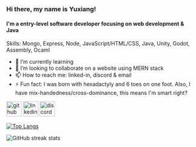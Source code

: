 ### Hi there, my name is Yuxiang!
#### I'm a entry-level software developer focusing on web development & Java

Skills: Mongo, Express, Node, JavaScript/HTML/CSS, Java, Unity, Godot, Assembly, Ocaml

- 🌱 I’m currently learning  
- 👯 I’m looking to collaborate on a website using MERN stack 
- 📫 How to reach me: linked-in, discord & email 
- ⚡ Fun fact: I was born with hexadactyly and 6 toes on one foot. Also, I have mix-handedness/cross-dominance, this means I'm smart right?

[<img src='https://cdn.jsdelivr.net/npm/simple-icons@3.0.1/icons/github.svg' alt='github' height='40'>](https://github.com/naxy-dong)  [<img src='https://cdn.jsdelivr.net/npm/simple-icons@3.0.1/icons/linkedin.svg' alt='linkedin' height='40'>](https://www.linkedin.com/in/yuxiang-dong-bb99a5215//)  [<img src='https://cdn.jsdelivr.net/npm/simple-icons@3.0.1/icons/discord.svg' alt='discord' height='40'>](https://discordapp.com/users/539630761947693076)  

[![Top Langs](https://github-readme-stats.vercel.app/api/top-langs/?username=naxy-dong)](https://github.com/anuraghazra/github-readme-stats)

![GitHub streak stats](https://github-readme-streak-stats.herokuapp.com/?user=naxy-dong)  
